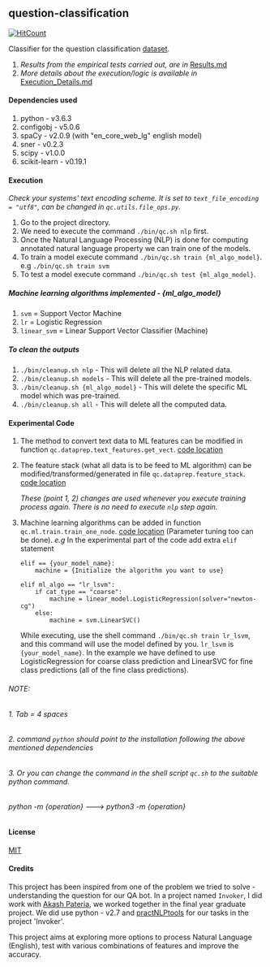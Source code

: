 ## question-classification

[![HitCount](http://hits.dwyl.io/Pratik-Barhate/question-classification.svg)](http://hits.dwyl.io/Pratik-Barhate/question-classification)

Classifier for the question classification [dataset](http://cogcomp.org/Data/QA/QC/).

1. _Results from the empirical tests carried out, are in_ [Results.md](https://github.com/Pratik-Barhate/question-classification/blob/master/documentation/Results.md)
2. _More details about the execution/logic is available in_ [Execution_Details.md](https://github.com/Pratik-Barhate/question-classification/blob/master/documentation/Execution_Details.md)

#### Dependencies used

1. python - v3.6.3
2. configobj - v5.0.6
3. spaCy - v2.0.9 (with "en_core_web_lg" english model)
4. sner - v0.2.3
5. scipy - v1.0.0
6. scikit-learn - v0.19.1

#### Execution

_Check your systems' text encoding scheme. It is set to `text_file_encoding = "utf8"`, can be changed in `qc.utils.file_ops.py`._

1. Go to the project directory.
2. We need to execute the command `./bin/qc.sh nlp` first.
3. Once the Natural Language Processing (NLP) is done for computing annotated natural language property we can train
   one of the models.
4. To train a model execute command `./bin/qc.sh train {ml_algo_model}`. e.g `./bin/qc.sh train svm`
5. To test a model execute command `./bin/qc.sh test {ml_algo_model}`.

##### Machine learning algorithms implemented - {ml_algo_model}

1. `svm` = Support Vector Machine
2. `lr` = Logistic Regression
3. `linear_svm` = Linear Support Vector Classifier (Machine)

##### To clean the outputs

1. `./bin/cleanup.sh nlp` - This will delete all the NLP related data.
2. `./bin/cleanup.sh models` - This will delete all the pre-trained models.
3. `./bin/cleanup.sh {ml_algo_model}` - This will delete the specific ML model which was pre-trained.
4. `./bin/cleanup.sh all` - This will delete all the computed data.

#### Experimental Code

1. The method to convert text data to ML features can be modified in function `qc.dataprep.text_features.get_vect`. [code location](https://github.com/Pratik-Barhate/question-classification/blob/master/qc/dataprep/text_features.py)
2. The feature stack (what all data is to be feed to ML algorithm) can be modified/transformed/generated
   in file `qc.dataprep.feature_stack`. [code location](https://github.com/Pratik-Barhate/question-classification/blob/master/qc/dataprep/feature_stack.py)

   _These (point 1, 2) changes are used whenever you execute training process again.
   There is no need to execute `nlp` step again._

3. Machine learning algorithms can be added in function `qc.ml.train.train_one_node`. [code location](https://github.com/Pratik-Barhate/question-classification/blob/master/qc/ml/train.py)
(Parameter tuning too can be done). *e.g* In the experimental part of the code add extra `elif` statement

   ```
   elif == {your_model_name}:
       machine = {Initialize the algorithm you want to use}
   ```

   ```
   elif ml_algo == "lr_lsvm":
       if cat_type == "coarse":
           machine = linear_model.LogisticRegression(solver="newton-cg")
       else:
           machine = svm.LinearSVC()
   ```

   While executing, use the shell command `./bin/qc.sh train lr_lsvm`, and this command will use the model defined by you.
   `lr_lsvm` is `{your_model_name}`. In the example we have defined to use LogisticRegression
   for coarse class prediction and LinearSVC for fine class predictions (all of the fine class predictions).

###### *NOTE:*
###### *1. Tab = 4 spaces*
###### *2. command `python` should point to the installation following the above mentioned dependencies*
###### *3. Or you can change the command in the shell script `qc.sh` to the suitable python command.*
###### *python -m {operation} ---> python3 -m {operation}*

#### License

[MIT](https://github.com/Pratik-Barhate/question-classification/blob/master/LICENSE)

#### Credits

This project has been inspired from one of the problem we tried to solve - understanding the question for our QA bot.
In a project named `Invoker`, I did work with [Akash Pateria](https://github.com/Akash-Pateria), we worked together
in the final year graduate project. We did use python - v2.7 and [practNLPtools](https://github.com/biplab-iitb/practNLPTools)
for our tasks in the project 'Invoker'.

This project aims at exploring more options to process Natural Language (English), test with various combinations of
features and improve the accuracy.
